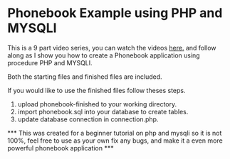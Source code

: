 # Phonebook Example using PHP and MYSQLI

This is a 9 part video series, you can watch the videos <a href="https://www.youtube.com/playlist?list=PLcxglTh4Is9b1a0caI24tJxH4-uBCcXKL">here.</a> and follow along as I show you how to create a Phonebook application using procedure PHP and MYSQLI.

Both the starting files and finished files are included.

If you would like to use the finished files follow theses steps.

1. upload phonebook-finished to your working directory.
2. import phonebook.sql into your database to create tables.
3. update database connection in connection.php.


 *** This was created for a beginner tutorial on php and mysqli so it is not 100%, feel free to use as your own fix any bugs, and make it a even more powerful phonebook application ***
